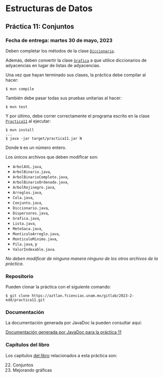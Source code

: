 Estructuras de Datos
====================

Práctica 11: Conjuntos
----------------------

### Fecha de entrega: martes 30 de mayo, 2023

Deben completar los métodos de la clase
[`Diccionario`](https://aztlan.fciencias.unam.mx/gitlab/2023-2-edd/practica11/-/blob/main/src/main/java/mx/unam/ciencias/edd/Diccionario.java).

Además, deben convertir la clase
[`Grafica`](https://aztlan.fciencias.unam.mx/gitlab/2023-2-edd/practica11/-/blob/main/src/main/java/mx/unam/ciencias/edd/Grafica.java)
a que utilice diccionarios de adyacencias en lugar de listas de adyacencias.

Una vez que hayan terminado sus clases, la práctica debe compilar al hacer:

```
$ mvn compile
```

También debe pasar todas sus pruebas unitarias al hacer:

```
$ mvn test
```

Y por último, debe correr correctamente el programa escrito en la clase
[`Practica11`](https://aztlan.fciencias.unam.mx/gitlab/2023-2-edd/practica11/-/blob/main/src/main/java/mx/unam/ciencias/edd/Practica11.java)
al ejecutar:

```
$ mvn install
...
$ java -jar target/practica11.jar N
```

Donde `N` es un número entero.

Los únicos archivos que deben modificar son:

* `ArbolAVL.java`,
* `ArbolBinario.java`,
* `ArbolBinarioCompleto.java`,
* `ArbolBinarioOrdenado.java`,
* `ArbolRojinegro.java`,
* `Arreglos.java`,
* `Cola.java`,
* `Conjunto.java`,
* `Diccionario.java`,
* `Dispersores.java`,
* `Grafica.java`,
* `Lista.java`,
* `MeteSaca.java`,
* `MonticuloArreglo.java`,
* `MonticuloMinimo.java`,
* `Pila.java`, y
* `ValorIndexable.java`.

*No deben modificar de ninguna manera ninguno de los otros archivos de la
práctica*.

### Repositorio

Pueden clonar la práctica con el siguiente comando:

```
$ git clone https://aztlan.fciencias.unam.mx/gitlab/2023-2-edd/practica11.git
```

### Documentación

La documentación generada por JavaDoc la pueden consultar aquí:

[Documentación generada por JavaDoc para la práctica
11](https://aztlan.fciencias.unam.mx/~canek/2023-2-edd/practica11/apidocs/index.html)

### Capítulos del libro

Los capítulos [del
libro](https://tienda.fciencias.unam.mx/es/home/437-estructuras-de-datos-con-java-moderno-9786073009157.html)
relacionados a esta práctica son:

22. Conjuntos
23. Mejorando gráficas

